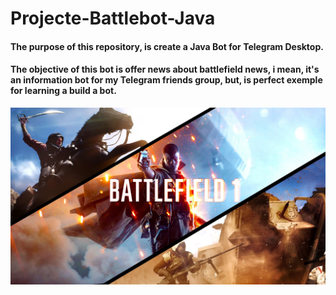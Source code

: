 # Projecte-Battlebot-Java
#### The purpose of this repository, is create a Java Bot for Telegram Desktop.
#### The objective of this bot is offer news about battlefield news, i mean, it's an information bot for my Telegram friends group, but, is perfect exemple for learning a build a bot.

![](battlefield.jpg)

